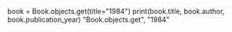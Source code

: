 book = Book.objects.get(title="1984")
print(book.title, book.author, book.publication_year)
"Book.objects.get", "1984"